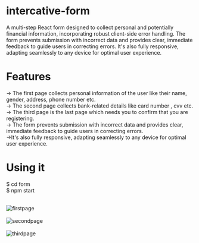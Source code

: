 # intercative-form <br>
A multi-step React form designed to collect personal and potentially financial information, incorporating robust client-side error handling. The form prevents submission with incorrect data and provides clear, immediate feedback to guide users in correcting errors. It's also fully responsive, adapting seamlessly to any device for optimal user experience. <br>
# Features <br>
-> The first page collects personal information of the user like their name, gender, address, phone number etc. <br>
-> The second page collects bank-related details like card number , cvv etc. <br>
-> The third page is the last page which needs you to confirm that you are registering. <br>
-> The form prevents submission with incorrect data and provides clear, immediate feedback to guide users in correcting errors.<br>
->It's also fully responsive, adapting seamlessly to any device for optimal user experience. <br>
# Using it <br>
$ cd form <br>
$ npm start
<br><br>


![firstpage](https://github.com/user-attachments/assets/656ad6df-783e-4f45-832e-0b559e7523f8)
<br><br>
![secondpage](https://github.com/user-attachments/assets/c5971a9b-bf82-4b0d-b381-b33426210f74)
<br><br>
![thirdpage](https://github.com/user-attachments/assets/0f51c00e-f48b-4b29-a7dd-c923dd88add9)

